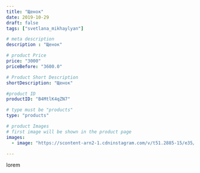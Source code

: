 ```yaml
---
title: "Щенок"
date: 2019-10-29
draft: false
tags: ["svetlana_mikhaylyan"]

# meta description
description : "Щенок"

# product Price
price: "3000"
priceBefore: "3600.0"

# Product Short Description
shortDescription: "Щенок"

#product ID
productID: "B4MtlK4qZN7"

# type must be "products"
type: "products"

# product Images
# first image will be shown in the product page
images:
  - image: "https://scontent-arn2-1.cdninstagram.com/v/t51.2885-15/e35/74964064_127851725292471_8157995523711551079_n.jpg?se=7&tp=1&_nc_ht=scontent-arn2-1.cdninstagram.com&_nc_cat=103&_nc_ohc=63WKuBToO2YAX87VrFN&ccb=7-4&oh=e8b2b255718080a785dc9deb12fa0447&oe=60815C83&_nc_sid=86f79a&ig_cache_key=MjE2NTMwNTk4NzI2MDA2MDUzOQ%3D%3D.2-ccb7-4"

---
```

lorem
